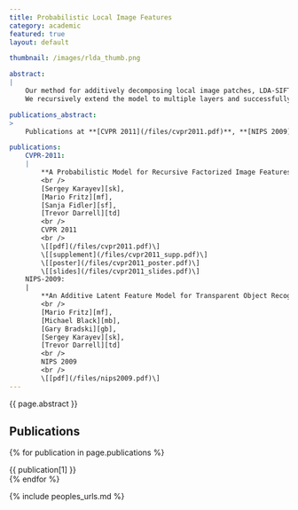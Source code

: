 ```yaml
---
title: Probabilistic Local Image Features
category: academic
featured: true
layout: default

thumbnail: /images/rlda_thumb.png

abstract:
|
    Our method for additively decomposing local image patches, LDA-SIFT, shows best performance on a novel transparent object recognition dataset.
    We recursively extend the model to multiple layers and successfully apply it to general object classification.

publications_abstract:
>
    Publications at **[CVPR 2011](/files/cvpr2011.pdf)**, **[NIPS 2009](/files/nips2009.pdf)**.

publications:
    CVPR-2011:
    |
        **A Probabilistic Model for Recursive Factorized Image Features**
        <br />
        [Sergey Karayev][sk],
        [Mario Fritz][mf],
        [Sanja Fidler][sf],
        [Trevor Darrell][td]
        <br />
        CVPR 2011
        <br />
        \[[pdf](/files/cvpr2011.pdf)\]
        \[[supplement](/files/cvpr2011_supp.pdf)\]
        \[[poster](/files/cvpr2011_poster.pdf)\]
        \[[slides](/files/cvpr2011_slides.pdf)\]
    NIPS-2009:
    |
        **An Additive Latent Feature Model for Transparent Object Recognition**
        <br />
        [Mario Fritz][mf],
        [Michael Black][mb],
        [Gary Bradski][gb],
        [Sergey Karayev][sk],
        [Trevor Darrell][td]
        <br />
        NIPS 2009
        <br />
        \[[pdf](/files/nips2009.pdf)\]
---
```


{{ page.abstract }}

## Publications

{% for publication in page.publications %}
<div class="publication" markdown="1">
{{ publication[1] }}
</div>
{% endfor %}

{% include peoples_urls.md %}
